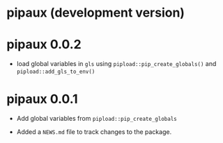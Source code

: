 # pipaux (development version)

# pipaux 0.0.2
* load global variables in `gls` using `pipload::pip_create_globals()` and `pipload::add_gls_to_env()`

# pipaux 0.0.1

* Add global variables from `pipload::pip_create_globals`

* Added a `NEWS.md` file to track changes to the package.
